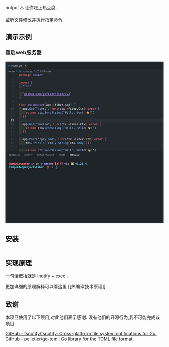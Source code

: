 hotpot  ♨️  让你吃上热豆腐.

监听文件修改并执行指定命令.

## 演示示例

### 重启web服务器


![img](image/README/1701236594410.png)

## 安装


```bash

```

## 实现原理

一句话概括就是 inotify + exec .

更加详细的原理解释可以看这里 [[热编译技术原理]]

## 致谢

本项目使用了以下项目,对此他们表示感谢. 没有他们的开源行为,我不可能完成该项目.

[GitHub - fsnotify/fsnotify: Cross-platform file system notifications for Go.](https://github.com/fsnotify/fsnotify)
[GitHub - pelletier/go-toml: Go library for the TOML file format](https://github.com/pelletier/go-toml)
